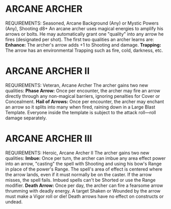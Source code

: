 # ARCANE ARCHER
REQUIREMENTS: Seasoned, Arcane Background (Any) or Mystic Powers (Any), Shooting d8+
An arcane archer uses magical energies to amplify his arrows or bolts. He may automatically grant one "quality" into any arrow he fires (designated per shot).
The first two qualities an archer learns are:
**Enhance:** The archer's arrow adds +1 to Shooting and damage.
**Trapping:** The arrow has an environmental Trapping such as fire, cold, darkness, etc.

# ARCANE ARCHER II
REQUIREMENTS: Veteran, Arcane Archer
The archer gains two new qualities:
**Phase Arrow:** Once per encounter, the archer may fire an arrow directly through any non-magical barriers, ignoring penalties for Cover or Concealment.
**Hail of Arrows:** Once per encounter, the archer may enchant an arrow so it splits into many when fired, raining down in a Large Blast Template. Everyone inside the template is subject to the attack roll—roll damage separately.

# ARCANE ARCHER III
REQUIREMENTS: Heroic, Arcane Archer II
The archer gains two new qualities:
**Imbue:** Once per turn, the archer can imbue any area effect power into an arrow, "casting" the spell with Shooting and using his bow's Range in place of the power's Range. The spell's area of effect is centered where the arrow lands, even if it must normally be on the caster. If the arrow misses, the spell fails. Imbued spells can't be Shorted or use the Range modifier.
**Death Arrow:** Once per day, the archer can fire a fearsome arrow thrumming with deadly energy. A target Shaken or Wounded by the arrow must make a Vigor roll or die! Death arrows have no effect on constructs or undead.